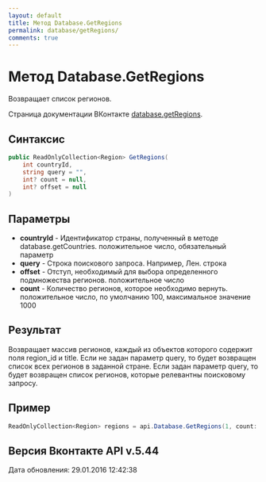 ```yaml
---
layout: default
title: Метод Database.GetRegions
permalink: database/getRegions/
comments: true
---
```

# Метод Database.GetRegions
Возвращает список регионов.

Страница документации ВКонтакте [database.getRegions](https://vk.com/dev/database.getRegions).
## Синтаксис
``` csharp
public ReadOnlyCollection<Region> GetRegions(
	int countryId,
	string query = "",
	int? count = null,
	int? offset = null
)
```

## Параметры
+ **countryId** - Идентификатор страны, полученный в методе database.getCountries. положительное число, обязательный параметр
+ **query** - Строка поискового запроса. Например, Лен. строка
+ **offset** - Отступ, необходимый для выбора определенного подмножества регионов. положительное число
+ **count** - Количество регионов, которое необходимо вернуть. положительное число, по умолчанию 100, максимальное значение 1000

## Результат
Возвращает массив регионов, каждый из объектов которого содержит поля region_id и title. Если не задан параметр query, то будет возвращен список всех регионов в заданной стране. Если задан параметр query, то будет возвращен список регионов, которые релевантны поисковому запросу.

## Пример
```csharp
ReadOnlyCollection<Region> regions = api.Database.GetRegions(1, count: 3, offset: 5);
```

## Версия Вконтакте API v.5.44
Дата обновления: 29.01.2016 12:42:38
